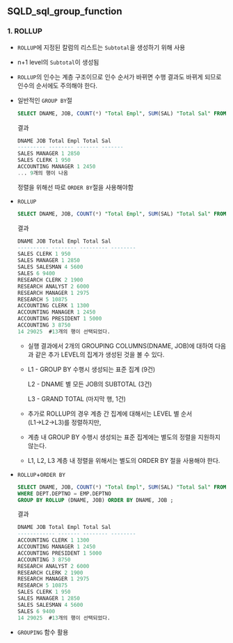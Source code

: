 ## SQLD_sql_group_function

### 1. ROLLUP

- `ROLLUP`에 지정된 칼럼의 리스트는 `Subtotal`을 생성하기 위해 사용

- n+1 level의 `Subtotal`이 생성됨

- `ROLLUP`의 인수는 계층 구조이므로 인수 순서가 바뀌면 수행 결과도 바뀌게 되므로 인수의 순서에도 주의해야 한다.

- 일반적인 `GROUP BY`절

  ```sql
  SELECT DNAME, JOB, COUNT(*) "Total Empl", SUM(SAL) "Total Sal" FROM EMP, DEPT WHERE DEPT.DEPTNO = EMP.DEPTNO GROUP BY DNAME, JOB;
  ```

  결과

  ```sql
  DNAME JOB Total Empl Total Sal 
  --------- -------- ------- ------- 
  SALES MANAGER 1 2850 
  SALES CLERK 1 950 
  ACCOUNTING MANAGER 1 2450
  ... 9개의 행이 나옴
  ```

  정렬을 위해선 따로 `ORDER BY`절을 사용해야함

- `ROLLUP`

  ```sql
  SELECT DNAME, JOB, COUNT(*) "Total Empl", SUM(SAL) "Total Sal" FROM EMP, DEPT WHERE DEPT.DEPTNO = EMP.DEPTNO GROUP BY ROLLUP (DNAME, JOB);
  ```

  결과

  ```sql
  DNAME JOB Total Empl Total Sal 
  ---------- -------- --------- -------- 
  SALES CLERK 1 950 
  SALES MANAGER 1 2850 
  SALES SALESMAN 4 5600 
  SALES 6 9400 
  RESEARCH CLERK 2 1900 
  RESEARCH ANALYST 2 6000 
  RESEARCH MANAGER 1 2975 
  RESEARCH 5 10875 
  ACCOUNTING CLERK 1 1300 
  ACCOUNTING MANAGER 1 2450 
  ACCOUNTING PRESIDENT 1 5000 
  ACCOUNTING 3 8750 
  14 29025  #13개의 행이 선택되었다.
  ```

  - 실행 결과에서 2개의 GROUPING COLUMNS(DNAME, JOB)에 대하여 다음과 같은 추가 LEVEL의 집계가 생성된 것을 볼 수 있다.

  - L1 - GROUP BY 수행시 생성되는 표준 집계 (9건) 

    L2 - DNAME 별 모든 JOB의 SUBTOTAL (3건)

    L3 - GRAND TOTAL (마지막 행, 1건)

  - 추가로 ROLLUP의 경우 계층 간 집계에 대해서는 LEVEL 별 순서(L1→L2→L3)를 정렬하지만, 

  - 계층 내 GROUP BY 수행시 생성되는 표준 집계에는 별도의 정렬을 지원하지 않는다. 

  - L1, L2, L3 계층 내 정렬을 위해서는 별도의 ORDER BY 절을 사용해야 한다.

- `ROLLUP`+`ORDER BY`

  ```sql
  SELECT DNAME, JOB, COUNT(*) "Total Empl", SUM(SAL) "Total Sal" FROM EMP, DEPT 
  WHERE DEPT.DEPTNO = EMP.DEPTNO 
  GROUP BY ROLLUP (DNAME, JOB) ORDER BY DNAME, JOB ;
  ```

  결과

  ```sql
  DNAME JOB Total Empl Total Sal 
  ------------ ------- -------- -------- 
  ACCOUNTING CLERK 1 1300 
  ACCOUNTING MANAGER 1 2450 
  ACCOUNTING PRESIDENT 1 5000 
  ACCOUNTING 3 8750 
  RESEARCH ANALYST 2 6000 
  RESEARCH CLERK 2 1900 
  RESEARCH MANAGER 1 2975 
  RESEARCH 5 10875 
  SALES CLERK 1 950 
  SALES MANAGER 1 2850 
  SALES SALESMAN 4 5600 
  SALES 6 9400 
  14 29025  #13개의 행이 선택되었다.
  ```

- `GROUPING` 함수 활용

  ```sql
  
  ```

  
